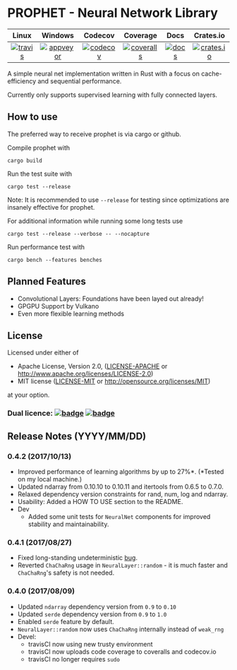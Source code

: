 
PROPHET - Neural Network Library
================================

|       Linux       |       Windows       |       Codecov        |       Coverage       |        Docs        |       Crates.io       |
|:-----------------:|:-------------------:|:--------------------:|:--------------------:|:------------------:|:---------------------:|
| [![travis][1]][2] | [![appveyor][3]][4] | [![codecov][13]][14] | [![coveralls][5]][6] | [![docs][11]][12 ] | [![crates.io][9]][10] |

A simple neural net implementation written in Rust with a focus on cache-efficiency and sequential performance.

Currently only supports supervised learning with fully connected layers.

## How to use

The preferred way to receive prophet is via cargo or github.

Compile prophet with

```
cargo build
```

Run the test suite with

```
cargo test --release
```

Note: It is recommended to use `--release` for testing since optimizations are insanely effective for prophet.

For additional information while running some long tests use

```
cargo test --release --verbose -- --nocapture
```

Run performance test with

```
cargo bench --features benches
```

## Planned Features

- Convolutional Layers: Foundations have been layed out already!
- GPGPU Support by Vulkano
- Even more flexible learning methods

## License

Licensed under either of

 * Apache License, Version 2.0, ([LICENSE-APACHE](LICENSE-APACHE) or http://www.apache.org/licenses/LICENSE-2.0)
 * MIT license ([LICENSE-MIT](LICENSE-MIT) or http://opensource.org/licenses/MIT)

at your option.

### Dual licence: [![badge][7]](LICENSE-MIT) [![badge][8]](LICENSE-APACHE)

## Release Notes (YYYY/MM/DD)

### 0.4.2 (2017/10/13)

- Improved performance of learning algorithms by up to 27%*. (*Tested on my local machine.)
- Updated ndarray from 0.10.10 to 0.10.11 and itertools from 0.6.5 to 0.7.0.
- Relaxed dependency version constraints for rand, num, log and ndarray.
- Usability: Added a HOW TO USE section to the README.
- Dev
	- Added some unit tests for `NeuralNet` components for improved stability and maintainability.

### 0.4.1 (2017/08/27)

- Fixed long-standing undeterministic [bug](https://github.com/Robbepop/prophet/issues/2).
- Reverted `ChaChaRng` usage in `NeuralLayer::random` - it is much faster and `ChaChaRng`'s safety is not needed.

### 0.4.0 (2017/08/09)

- Updated `ndarray` dependency version from `0.9` to `0.10`
- Updated `serde` dependency version from `0.9` to `1.0`
- Enabled `serde` feature by default.
- `NeuralLayer::random` now uses `ChaChaRng` internally instead of `weak_rng`
- Devel:
	- travisCI now using new trusty environment
	- travisCI now uploads code coverage to coveralls and codecov.io
	- travisCI no longer requires `sudo`

[1]: https://travis-ci.org/Robbepop/prophet.svg?branch=master
[2]: https://travis-ci.org/Robbepop/prophet
[3]: https://ci.appveyor.com/api/projects/status/2ckrux25wpa5eseh/branch/master?svg=true
[4]: https://ci.appveyor.com/project/Robbepop/prophet/branch/master
[5]: https://coveralls.io/repos/github/Robbepop/prophet/badge.svg?branch=master
[6]: https://coveralls.io/github/Robbepop/prophet?branch=master
[7]: https://img.shields.io/badge/license-MIT-blue.svg
[8]: https://img.shields.io/badge/license-APACHE-orange.svg
[9]: https://img.shields.io/crates/v/prophet.svg
[10]: https://crates.io/crates/prophet
[11]: https://docs.rs/prophet/badge.svg
[12]: https://docs.rs/prophet
[13]: https://codecov.io/gh/robbepop/prophet/branch/next/graph/badge.svg
[14]: https://codecov.io/gh/Robbepop/prophet/branch/next